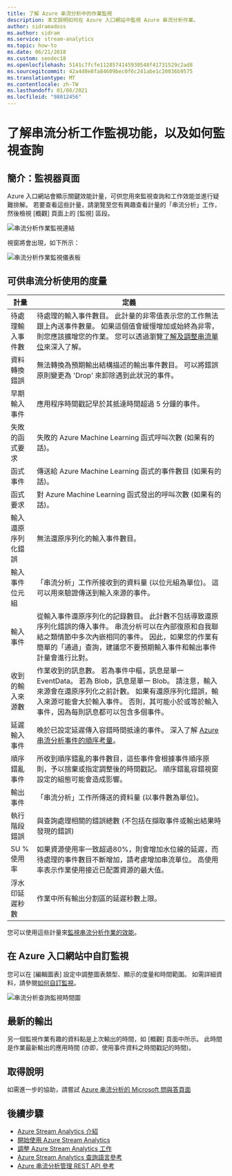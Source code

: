 ```yaml
---
title: 了解 Azure 串流分析中的作業監視
description: 本文說明如何在 Azure 入口網站中監視 Azure 串流分析作業。
author: sidramadoss
ms.author: sidram
ms.service: stream-analytics
ms.topic: how-to
ms.date: 06/21/2018
ms.custom: seodec18
ms.openlocfilehash: 5141c7fcfe1128574145930548f41731529c2ad8
ms.sourcegitcommit: 42a4d0e8fa84609bec0f6c241abe1c20036b9575
ms.translationtype: MT
ms.contentlocale: zh-TW
ms.lasthandoff: 01/08/2021
ms.locfileid: "98012456"
---
```

# <a name="understand-stream-analytics-job-monitoring-and-how-to-monitor-queries"></a>了解串流分析工作監視功能，以及如何監視查詢

## <a name="introduction-the-monitor-page"></a>簡介：監視器頁面
Azure 入口網站會顯示關鍵效能計量，可供您用來監視查詢和工作效能並進行疑難排解。 若要查看這些計量，請瀏覽至您有興趣查看計量的「串流分析」工作，然後檢視 [概觀] 頁面上的 [監視] 區段。  

![串流分析作業監視連結](./media/stream-analytics-monitoring/02-stream-analytics-monitoring-block.png)

視窗將會出現，如下所示：

![串流分析作業監視儀表板](./media/stream-analytics-monitoring/01-stream-analytics-monitoring.png)  

## <a name="metrics-available-for-stream-analytics"></a>可供串流分析使用的度量
| 計量                 | 定義                               |
| ---------------------- | ---------------------------------------- |
| 待處理輸入事件數       | 待處理的輸入事件數目。 此計量的非零值表示您的工作無法跟上內送事件數量。 如果這個值會緩慢增加或始終為非零，則您應該擴增您的作業。 您可以透過瀏覽[了解及調整串流單位](stream-analytics-streaming-unit-consumption.md)來深入了解。 |
| 資料轉換錯誤 | 無法轉換為預期輸出結構描述的輸出事件數目。 可以將錯誤原則變更為 'Drop' 來卸除遇到此狀況的事件。 |
| 早期輸入事件       | 應用程序時間戳記早於其抵達時間超過 5 分鐘的事件。 |
| 失敗的函式要求 | 失敗的 Azure Machine Learning 函式呼叫次數 (如果有的話)。 |
| 函式事件        | 傳送給 Azure Machine Learning 函式的事件數目 (如果有的話)。 |
| 函式要求      | 對 Azure Machine Learning 函式發出的呼叫次數 (如果有的話)。 |
| 輸入還原序列化錯誤       | 無法還原序列化的輸入事件數目。  |
| 輸入事件位元組      | 「串流分析」工作所接收到的資料量 (以位元組為單位)。 這可以用來驗證傳送到輸入來源的事件。 |
| 輸入事件           | 從輸入事件還原序列化的記錄數目。 此計數不包括導致還原序列化錯誤的傳入事件。 串流分析可以在內部復原和自我聯結之類情節中多次內嵌相同的事件。 因此，如果您的作業有簡單的「通過」查詢，建議您不要預期輸入事件和輸出事件計量會進行比對。 |
| 收到的輸入來源數       | 作業收到的訊息數。 若為事件中樞，訊息是單一 EventData。 若為 Blob，訊息是單一 Blob。 請注意，輸入來源會在還原序列化之前計數。 如果有還原序列化錯誤，輸入來源可能會大於輸入事件。 否則，其可能小於或等於輸入事件，因為每則訊息都可以包含多個事件。 |
| 延遲輸入事件      | 晚於已設定延遲傳入容錯時間抵達的事件。 深入了解 [Azure 串流分析事件的順序考量](./stream-analytics-time-handling.md)。 |
| 順序錯亂事件    | 所收到順序錯亂的事件數目，這些事件會根據事件順序原則，予以捨棄或指定調整後的時間戳記。 順序錯亂容錯視窗設定的組態可能會造成影響。 |
| 輸出事件          | 「串流分析」工作所傳送的資料量 (以事件數為單位)。 |
| 執行階段錯誤         | 與查詢處理相關的錯誤總數 (不包括在擷取事件或輸出結果時發現的錯誤) |
| SU % 使用率       | 如果資源使用率一致超過80%，則會增加水位線的延遲，而待處理的事件數目不斷增加，請考慮增加串流單位。 高使用率表示作業使用接近已配置資源的最大值。 |
| 浮水印延遲秒數       | 作業中所有輸出分割區的延遲秒數上限。 |

您可以使用這些計量來[監視串流分析作業的效能](./stream-analytics-set-up-alerts.md#scenarios-to-monitor)。 

## <a name="customizing-monitoring-in-the-azure-portal"></a>在 Azure 入口網站中自訂監視
您可以在 [編輯圖表] 設定中調整圖表類型、顯示的度量和時間範圍。 如需詳細資料，請參閱[如何自訂監視](../azure-monitor/platform/data-platform.md)。

  ![串流分析查詢監視時間圖](./media/stream-analytics-monitoring/08-stream-analytics-monitoring.png)  


## <a name="latest-output"></a>最新的輸出
另一個監視作業有趣的資料點是上次輸出的時間，如 [概觀] 頁面中所示。
此時間是作業最新輸出的應用時間 (亦即，使用事件資料之時間戳記的時間)。

## <a name="get-help"></a>取得說明
如需進一步的協助，請嘗試 [Azure 串流分析的 Microsoft 問與答頁面](/answers/topics/azure-stream-analytics.html)

## <a name="next-steps"></a>後續步驟
* [Azure Stream Analytics 介紹](stream-analytics-introduction.md)
* [開始使用 Azure Stream Analytics](stream-analytics-real-time-fraud-detection.md)
* [調整 Azure Stream Analytics 工作](stream-analytics-scale-jobs.md)
* [Azure Stream Analytics 查詢語言參考](/stream-analytics-query/stream-analytics-query-language-reference)
* [Azure 串流分析管理 REST API 參考](/rest/api/streamanalytics/)
